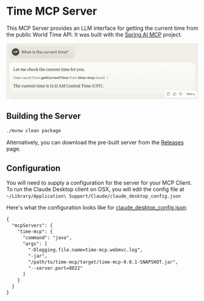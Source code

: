 # Time MCP Server

This MCP Server provides an LLM interface for getting the current time from the public World Time API. It was built with the [Spring AI MCP](https://spring.io/blog/2024/12/11/spring-ai-mcp-announcement) project.

![Sample](images/sample.png)

## Building the Server

```bash
./mvnw clean package
```

Alternatively, you can download the pre-built server from the [Releases](https://github.com/cpage-pivotal/time-mcp/releases/tag/1.0.0-snapshot) page.

## Configuration

You will need to supply a configuration for the server for your MCP Client. To run the Claude Desktop client on OSX, you will edit the config file at `~/Library/Application\ Support/Claude/claude_desktop_config.json`

Here's what the configuration looks like for [claude_desktop_config.json](https://modelcontextprotocol.io/quickstart/user):

```
{
  "mcpServers": {
    "time-mcp": {
      "command": "java",
      "args": [
        "-Dlogging.file.name=time-mcp.webmvc.log",
        "-jar",
        "/path/to/time-mcp/target/time-mcp-0.0.1-SNAPSHOT.jar",
        "--server.port=8022"
      ]
    }
  }
}
```
